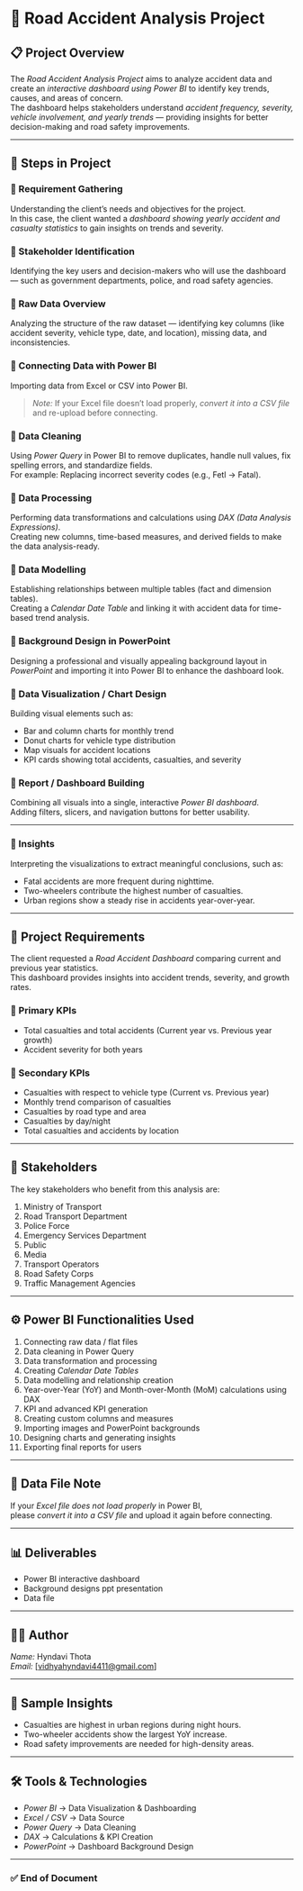 # 🚗 Road Accident Analysis Project

## 📋 Project Overview
The *Road Accident Analysis Project* aims to analyze accident data and create an *interactive dashboard using Power BI* to identify key trends, causes, and areas of concern.  
The dashboard helps stakeholders understand *accident frequency, severity, vehicle involvement, and yearly trends* — providing insights for better decision-making and road safety improvements.

---

## 🧩 Steps in Project

### ⿡ Requirement Gathering
Understanding the client’s needs and objectives for the project.  
In this case, the client wanted a *dashboard showing yearly accident and casualty statistics* to gain insights on trends and severity.

### ⿢ Stakeholder Identification
Identifying the key users and decision-makers who will use the dashboard — such as government departments, police, and road safety agencies.

### ⿣ Raw Data Overview
Analyzing the structure of the raw dataset — identifying key columns (like accident severity, vehicle type, date, and location), missing data, and inconsistencies.

### ⿤ Connecting Data with Power BI
Importing data from Excel or CSV into Power BI.  
> *Note:* If your Excel file doesn’t load properly, *convert it into a CSV file* and re-upload before connecting.
### ⿥ Data Cleaning
Using *Power Query* in Power BI to remove duplicates, handle null values, fix spelling errors, and standardize fields.  
For example: Replacing incorrect severity codes (e.g., Fetl → Fatal).

### ⿦ Data Processing
Performing data transformations and calculations using *DAX (Data Analysis Expressions)*.  
Creating new columns, time-based measures, and derived fields to make the data analysis-ready.

### ⿧ Data Modelling
Establishing relationships between multiple tables (fact and dimension tables).  
Creating a *Calendar Date Table* and linking it with accident data for time-based trend analysis.

### ⿨ Background Design in PowerPoint
Designing a professional and visually appealing background layout in *PowerPoint* and importing it into Power BI to enhance the dashboard look.

### ⿩ Data Visualization / Chart Design
Building visual elements such as:
- Bar and column charts for monthly trend  
- Donut charts for vehicle type distribution  
- Map visuals for accident locations  
- KPI cards showing total accidents, casualties, and severity  

### ⿩ Report / Dashboard Building
Combining all visuals into a single, interactive *Power BI dashboard*.  
Adding filters, slicers, and navigation buttons for better usability.

---

### ⿡ Insights
Interpreting the visualizations to extract meaningful conclusions, such as:
- Fatal accidents are more frequent during nighttime.  
- Two-wheelers contribute the highest number of casualties.  
- Urban regions show a steady rise in accidents year-over-year.

---

## 🧾 Project Requirements

The client requested a *Road Accident Dashboard* comparing current and previous year statistics.  
This dashboard provides insights into accident trends, severity, and growth rates.

### 🔹 Primary KPIs
- Total casualties and total accidents (Current year vs. Previous year growth)
- Accident severity for both years  

### 🔹 Secondary KPIs
- Casualties with respect to vehicle type (Current vs. Previous year)
- Monthly trend comparison of casualties
- Casualties by road type and area
- Casualties by day/night
- Total casualties and accidents by location  

---

## 👥 Stakeholders

The key stakeholders who benefit from this analysis are:
1. Ministry of Transport  
2. Road Transport Department  
3. Police Force  
4. Emergency Services Department  
5. Public  
6. Media  
7. Transport Operators  
8. Road Safety Corps  
9. Traffic Management Agencies  

---

## ⚙ Power BI Functionalities Used
1. Connecting raw data / flat files  
2. Data cleaning in Power Query  
3. Data transformation and processing  
4. Creating *Calendar Date Tables*  
5. Data modelling and relationship creation  
6. Year-over-Year (YoY) and Month-over-Month (MoM) calculations using DAX  
7. KPI and advanced KPI generation  
8. Creating custom columns and measures  
9. Importing images and PowerPoint backgrounds  
10. Designing charts and generating insights  
11. Exporting final reports for users  

---

## 💾 Data File Note
If your *Excel file does not load properly* in Power BI,  
please *convert it into a CSV file* and upload it again before connecting.

---

## 📊 Deliverables
- Power BI interactive dashboard  
- Background designs ppt presentation  
- Data file  

---
## 👩‍💻 Author
*Name:* Hyndavi Thota    
*Email:* [vidhyahyndavi4411@gmail.com]  
 

---

## 🧠 Sample Insights
- Casualties are highest in urban regions during night hours.  
- Two-wheeler accidents show the largest YoY increase.  
- Road safety improvements are needed for high-density areas.  

---

## 🛠 Tools & Technologies
- *Power BI* → Data Visualization & Dashboarding  
- *Excel / CSV* → Data Source  
- *Power Query* → Data Cleaning  
- *DAX* → Calculations & KPI Creation  
- *PowerPoint* → Dashboard Background Design  

---

### ✅ End of Document
